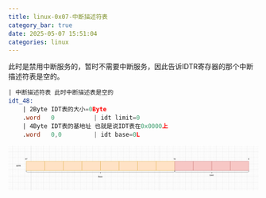```yaml
---
title: linux-0x07-中断描述符表
category_bar: true
date: 2025-05-07 15:51:04
categories: linux
---
```


此时是禁用中断服务的，暂时不需要中断服务，因此告诉IDTR寄存器的那个中断描述符表是空的。

```asm
| 中断描述符表 此时中断描述表是空的
idt_48:
    | 2Byte IDT表的大小=0Byte
	.word	0			| idt limit=0
	| 4Byte IDT表的基地址 也就是说IDT表在0x0000上
	.word	0,0			| idt base=0L
```

![](./linux-0x07-中断描述符表/1746607367.png)